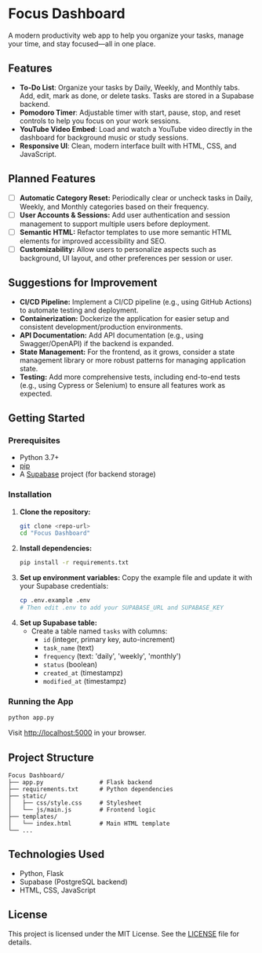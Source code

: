 # Focus Dashboard

A modern productivity web app to help you organize your tasks, manage your time, and stay focused—all in one place.

## Features

- **To-Do List**: Organize your tasks by Daily, Weekly, and Monthly tabs. Add, edit, mark as done, or delete tasks. Tasks are stored in a Supabase backend.
- **Pomodoro Timer**: Adjustable timer with start, pause, stop, and reset controls to help you focus on your work sessions.
- **YouTube Video Embed**: Load and watch a YouTube video directly in the dashboard for background music or study sessions.
- **Responsive UI**: Clean, modern interface built with HTML, CSS, and JavaScript.

## Planned Features

- [ ] **Automatic Category Reset:** Periodically clear or uncheck tasks in Daily, Weekly, and Monthly categories based on their frequency.
- [ ] **User Accounts & Sessions:** Add user authentication and session management to support multiple users before deployment.
- [ ] **Semantic HTML:** Refactor templates to use more semantic HTML elements for improved accessibility and SEO.
- [ ] **Customizability:** Allow users to personalize aspects such as background, UI layout, and other preferences per session or user.

## Suggestions for Improvement

- **CI/CD Pipeline:** Implement a CI/CD pipeline (e.g., using GitHub Actions) to automate testing and deployment.
- **Containerization:** Dockerize the application for easier setup and consistent development/production environments.
- **API Documentation:** Add API documentation (e.g., using Swagger/OpenAPI) if the backend is expanded.
- **State Management:** For the frontend, as it grows, consider a state management library or more robust patterns for managing application state.
- **Testing:** Add more comprehensive tests, including end-to-end tests (e.g., using Cypress or Selenium) to ensure all features work as expected.

## Getting Started

### Prerequisites
- Python 3.7+
- [pip](https://pip.pypa.io/en/stable/)
- A [Supabase](https://supabase.com/) project (for backend storage)

### Installation

1. **Clone the repository:**
   ```bash
   git clone <repo-url>
   cd "Focus Dashboard"
   ```
2. **Install dependencies:**
   ```bash
   pip install -r requirements.txt
   ```
3. **Set up environment variables:**
   Copy the example file and update it with your Supabase credentials:
   ```bash
   cp .env.example .env
   # Then edit .env to add your SUPABASE_URL and SUPABASE_KEY
   ```
4. **Set up Supabase table:**
   - Create a table named `tasks` with columns:
     - `id` (integer, primary key, auto-increment)
     - `task_name` (text)
     - `frequency` (text: 'daily', 'weekly', 'monthly')
     - `status` (boolean)
     - `created_at` (timestampz)
     - `modified_at` (timestampz)

### Running the App

```bash
python app.py
```

Visit [http://localhost:5000](http://localhost:5000) in your browser.

## Project Structure

```
Focus Dashboard/
├── app.py                # Flask backend
├── requirements.txt      # Python dependencies
├── static/
│   ├── css/style.css     # Stylesheet
│   └── js/main.js        # Frontend logic
├── templates/
│   └── index.html        # Main HTML template
└── ...
```

## Technologies Used
- Python, Flask
- Supabase (PostgreSQL backend)
- HTML, CSS, JavaScript

## License

This project is licensed under the MIT License. See the [LICENSE](LICENSE) file for details.